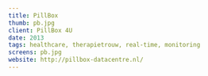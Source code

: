 ```yaml
---
title: PillBox
thumb: pb.jpg
client: PillBox 4U
date: 2013
tags: healthcare, therapietrouw, real-time, monitoring
screens: pb.jpg
website: http://pillbox-datacentre.nl/
---
```



